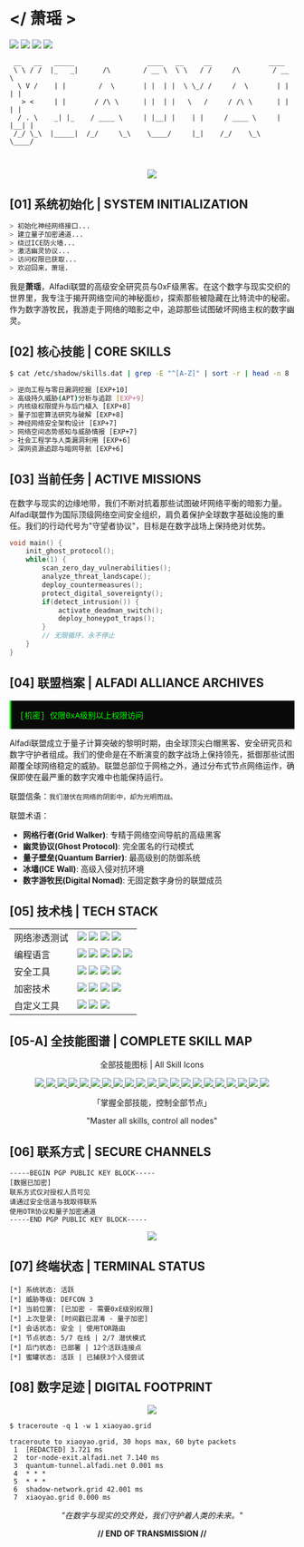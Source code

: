 # </ 萧瑶 >

![](https://img.shields.io/badge/STATUS-ACTIVE-brightgreen?style=for-the-badge&logo=statuspage&logoColor=white&color=00b300)
![](https://img.shields.io/badge/SECURITY-LEVEL_7-red?style=for-the-badge&logo=hackaday&logoColor=white)
![](https://img.shields.io/badge/ALFADI-ALLIANCE-blue?style=for-the-badge&logo=ethereum&logoColor=white)
![](https://img.shields.io/badge/THREAT--CON-DELTA-purple?style=for-the-badge&logo=hackerone&logoColor=white)

```
 __   __   _____                  ____   __     __              ____  
 \ \ / /  |_   _|      /\        / __ \  \ \   / /     /\        / __ \ 
  \ V /    | |        /  \       | |  | |  \ \_/ /     /  \       | |  | |
   > <     | |       / /\ \      | |  | |   \   /     / /\ \      | |  | |
  / . \    _| |_    / ____ \     | |__| |    | |     / ____ \     | |__| |
 /_/ \_\  |_____|  /_/     \_\    \____/     |_|    /_/    \_\    \____/ 
                                                                  
                                                                  
```

<div align="center">
  <img src="https://github-profile-trophy.vercel.app/?username=xiaoyao&theme=radical&no-frame=true&row=1&column=7" />
</div>

## [01] 系统初始化 | SYSTEM INITIALIZATION

```bash
> 初始化神经网络接口...
> 建立量子加密通道...
> 绕过ICE防火墙...
> 激活幽灵协议...
> 访问权限已获取...
> 欢迎回来，萧瑶.
```

我是**萧瑶**，Alfadi联盟的高级安全研究员与0xF级黑客。在这个数字与现实交织的世界里，我专注于揭开网络空间的神秘面纱，探索那些被隐藏在比特流中的秘密。作为数字游牧民，我游走于网络的暗影之中，追踪那些试图破坏网络主权的数字幽灵。

## [02] 核心技能 | CORE SKILLS

```bash
$ cat /etc/shadow/skills.dat | grep -E "^[A-Z]" | sort -r | head -n 8

> 逆向工程与零日漏洞挖掘 [EXP+10]
> 高级持久威胁(APT)分析与追踪 [EXP+9]
> 内核级权限提升与后门植入 [EXP+8]
> 量子加密算法研究与破解 [EXP+8]
> 神经网络安全架构设计 [EXP+7]
> 网络空间态势感知与威胁情报 [EXP+7]
> 社会工程学与人类漏洞利用 [EXP+6]
> 深网资源追踪与暗网导航 [EXP+6]
```

## [03] 当前任务 | ACTIVE MISSIONS

在数字与现实的边缘地带，我们不断对抗着那些试图破坏网络平衡的暗影力量。Alfadi联盟作为国际顶级网络空间安全组织，肩负着保护全球数字基础设施的重任。我们的行动代号为"守望者协议"，目标是在数字战场上保持绝对优势。

```c
void main() {
    init_ghost_protocol();
    while(1) {
        scan_zero_day_vulnerabilities();
        analyze_threat_landscape();
        deploy_countermeasures();
        protect_digital_sovereignty();
        if(detect_intrusion()) {
            activate_deadman_switch();
            deploy_honeypot_traps();
        }
        // 无限循环，永不停止
    }
}
```

## [04] 联盟档案 | ALFADI ALLIANCE ARCHIVES

<div style="background-color: #0a0a0a; color: #00ff00; padding: 15px; border-left: 3px solid #00ff00; font-family: 'Courier New', monospace;">
[机密] 仅限0xA级别以上权限访问
</div>

Alfadi联盟成立于量子计算突破的黎明时期，由全球顶尖白帽黑客、安全研究员和数字守护者组成。我们的使命是在不断演变的数字战场上保持领先，抵御那些试图颠覆全球网络稳定的威胁。联盟总部位于网格之外，通过分布式节点网络运作，确保即使在最严重的数字灾难中也能保持运行。

联盟信条：`我们潜伏在网络的阴影中，却为光明而战。`

联盟术语：
- **网格行者(Grid Walker)**: 专精于网络空间导航的高级黑客
- **幽灵协议(Ghost Protocol)**: 完全匿名的行动模式
- **量子壁垒(Quantum Barrier)**: 最高级别的防御系统
- **冰墙(ICE Wall)**: 高级入侵对抗环境
- **数字游牧民(Digital Nomad)**: 无固定数字身份的联盟成员

## [05] 技术栈 | TECH STACK

<table>
  <tr>
    <td>网络渗透测试</td>
    <td>
      <img src="https://img.shields.io/badge/Kali_Linux-557C94?style=flat-square&logo=kali-linux&logoColor=white" />
      <img src="https://img.shields.io/badge/Metasploit-E34F26?style=flat-square&logo=metasploit&logoColor=white" />
      <img src="https://img.shields.io/badge/Wireshark-1679A7?style=flat-square&logo=wireshark&logoColor=white" />
      <img src="https://img.shields.io/badge/Nmap-0E8A16?style=flat-square&logo=nmap&logoColor=white" />
    </td>
  </tr>
  <tr>
    <td>编程语言</td>
    <td>
      <img src="https://img.shields.io/badge/Python-3776AB?style=flat-square&logo=python&logoColor=white" />
      <img src="https://img.shields.io/badge/Rust-000000?style=flat-square&logo=rust&logoColor=white" />
      <img src="https://img.shields.io/badge/C++-00599C?style=flat-square&logo=c%2B%2B&logoColor=white" />
      <img src="https://img.shields.io/badge/Assembly-6E4C13?style=flat-square&logo=assembly&logoColor=white" />
      <img src="https://img.shields.io/badge/Haskell-5D4F85?style=flat-square&logo=haskell&logoColor=white" />
    </td>
  </tr>
  <tr>
    <td>安全工具</td>
    <td>
      <img src="https://img.shields.io/badge/Burp_Suite-FF6347?style=flat-square&logo=burp-suite&logoColor=white" />
      <img src="https://img.shields.io/badge/Ghidra-4B275F?style=flat-square&logo=ghidra&logoColor=white" />
      <img src="https://img.shields.io/badge/IDA_Pro-9999FF?style=flat-square&logo=ida&logoColor=white" />
      <img src="https://img.shields.io/badge/Radare2-008080?style=flat-square&logo=radare2&logoColor=white" />
    </td>
  </tr>
  <tr>
    <td>加密技术</td>
    <td>
      <img src="https://img.shields.io/badge/量子加密-00B4D8?style=flat-square&logo=quantum&logoColor=white" />
      <img src="https://img.shields.io/badge/区块链安全-121D33?style=flat-square&logo=bitcoin&logoColor=white" />
      <img src="https://img.shields.io/badge/同态加密-5A0FC8?style=flat-square&logo=ethereum&logoColor=white" />
      <img src="https://img.shields.io/badge/零知识证明-FF4500?style=flat-square&logo=zcash&logoColor=white" />
    </td>
  </tr>
  <tr>
    <td>自定义工具</td>
    <td>
      <img src="https://img.shields.io/badge/NeuralBreaker-FF00FF?style=flat-square&logo=neural&logoColor=white" />
      <img src="https://img.shields.io/badge/QuantumShadow-00FFFF?style=flat-square&logo=quantum&logoColor=white" />
      <img src="https://img.shields.io/badge/ICE_Melter-FF1493?style=flat-square&logo=ice&logoColor=white" />
    </td>
  </tr>
</table>

## [05-A] 全技能图谱 | COMPLETE SKILL MAP

<div align="center">
  <p>全部技能图标 | All Skill Icons</p>
</div>

<div align="center">
  <a href="https://skillicons.dev">
    <img src="https://skillicons.dev/icons?i=ableton,activitypub,actix,adonis,ae,ai,aiscript,alpinejs,anaconda,androidstudio&perline=10&theme=dark" />
    <img src="https://skillicons.dev/icons?i=angular,ansible,apollo,apple,appwrite,arch,arduino,astro,atom,au&perline=10&theme=dark" />
    <img src="https://skillicons.dev/icons?i=autocad,aws,azul,azure,babel,bash,bevy,bitbucket,blender,bootstrap&perline=10&theme=dark" />
    <img src="https://skillicons.dev/icons?i=bots,bsd,bun,c,cassandra,clion,clojure,cloudflare,cmake,codepen&perline=10&theme=dark" />
    <img src="https://skillicons.dev/icons?i=coffeescript,cpp,crystal,cs,css,cypress,d3,dart,debian,deno&perline=10&theme=dark" />
    <img src="https://skillicons.dev/icons?i=devto,discord,discordjs,django,docker,dotnet,dynamodb,eclipse,elasticsearch,electron&perline=10&theme=dark" />
    <img src="https://skillicons.dev/icons?i=elixir,elysia,emacs,ember,emotion,express,fastapi,fediverse,figma,firebase&perline=10&theme=dark" />
    <img src="https://skillicons.dev/icons?i=flask,flutter,forth,fortran,gamemakerstudio,gatsby,gcp,gherkin,git,github&perline=10&theme=dark" />
    <img src="https://skillicons.dev/icons?i=githubactions,gitlab,gmail,go,godot,gradle,grafana,graphql,gtk,gulp&perline=10&theme=dark" />
    <img src="https://skillicons.dev/icons?i=haskell,haxe,haxeflixel,heroku,hibernate,html,htmx,idea,instagram,ipfs&perline=10&theme=dark" />
    <img src="https://skillicons.dev/icons?i=java,jenkins,jest,jquery,js,kafka,kali,kotlin,ktor,kubernetes&perline=10&theme=dark" />
    <img src="https://skillicons.dev/icons?i=laravel,latex,linkedin,linux,lit,lua,mastodon,materialui,matlab,maven&perline=10&theme=dark" />
    <img src="https://skillicons.dev/icons?i=md,misskey,mongodb,mysql,neovim,nestjs,netlify,nextjs,nginx,nim&perline=10&theme=dark" />
    <img src="https://skillicons.dev/icons?i=nodejs,nuxtjs,ocaml,octave,openshift,openstack,perl,php,plan9,planetscale&perline=10&theme=dark" />
    <img src="https://skillicons.dev/icons?i=postgres,postman,powershell,pr,prisma,processing,prometheus,ps,pug,py&perline=10&theme=dark" />
    <img src="https://skillicons.dev/icons?i=pytorch,qt,r,rabbitmq,rails,raspberrypi,react,reactivex,redis,redux&perline=10&theme=dark" />
    <img src="https://skillicons.dev/icons?i=regex,remix,replit,rocket,rollupjs,ros,ruby,rust,sass,scala&perline=10&theme=dark" />
    <img src="https://skillicons.dev/icons?i=selenium,sentry,sequelize,sketchup,solidity,solidjs,spring,sqlite,stackoverflow,styledcomponents&perline=10&theme=dark" />
    <img src="https://skillicons.dev/icons?i=supabase,svelte,svg,swift,symfony,tailwind,tauri,tensorflow,threejs,ts&perline=10&theme=dark" />
    <img src="https://skillicons.dev/icons?i=twitter,unity,unreal,v,vala,vercel,vim,visualstudio,vite,vscode&perline=10&theme=dark" />
    <img src="https://skillicons.dev/icons?i=vue,wasm,webflow,webpack,windicss,wordpress,workers,xd,zig&perline=10&theme=dark" />
  </a>
</div>

<div align="center">
  <p>「掌握全部技能，控制全部节点」</p>
  <p>"Master all skills, control all nodes"</p>
</div>

## [06] 联系方式 | SECURE CHANNELS

```
-----BEGIN PGP PUBLIC KEY BLOCK-----
[数据已加密]
联系方式仅对授权人员可见
请通过安全信道与我取得联系
使用OTR协议和量子加密通道
-----END PGP PUBLIC KEY BLOCK-----
```

<div align="center">
  <img src="https://github-readme-stats.vercel.app/api?username=ADA-XiaoYao&show_icons=true&theme=radical&hide_border=true" />
</div>

## [07] 终端状态 | TERMINAL STATUS

```
[*] 系统状态: 活跃
[*] 威胁等级: DEFCON 3
[*] 当前位置: [已加密 - 需要0xE级别权限]
[*] 上次登录: [时间戳已混淆 - 量子加密]
[*] 会话状态: 安全 | 使用TOR路由
[*] 节点状态: 5/7 在线 | 2/7 潜伏模式
[*] 后门状态: 已部署 | 12个活跃连接点
[*] 蜜罐状态: 活跃 | 已捕获3个入侵尝试
```

## [08] 数字足迹 | DIGITAL FOOTPRINT

<div align="center">
  <img src="https://github-readme-streak-stats.herokuapp.com/?user=ADA-XiaoYao&theme=radical&hide_border=true" />
</div>

```
$ traceroute -q 1 -w 1 xiaoyao.grid

traceroute to xiaoyao.grid, 30 hops max, 60 byte packets
 1  [REDACTED] 3.721 ms
 2  tor-node-exit.alfadi.net 7.140 ms
 3  quantum-tunnel.alfadi.net 0.001 ms
 4  * * *
 5  * * *
 6  shadow-network.grid 42.001 ms
 7  xiaoyao.grid 0.000 ms
```

<div align="center">
  
_"在数字与现实的交界处，我们守护着人类的未来。"_

**// END OF TRANSMISSION //**
</div>

<!-- 
01100101 01111001 01100101 01110011 00100000 
01101111 01101110 01101100 01111001 00101100 00100000 
01100001 01101100 01100110 01100001 01100100 01101001 00100000 
01110111 01100001 01110100 01100011 01101000 01100101 01110011 
-->
